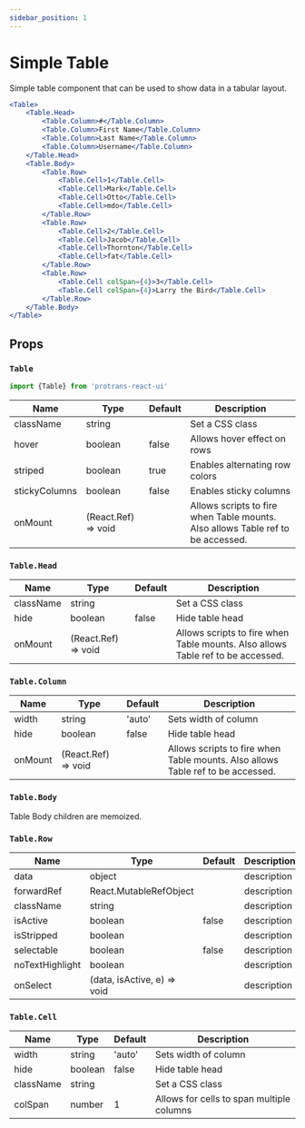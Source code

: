```yaml
---
sidebar_position: 1
---
```


# Simple Table

Simple table component that can be used to show data in a tabular layout.

```jsx
<Table>
    <Table.Head>
        <Table.Column>#</Table.Column>
        <Table.Column>First Name</Table.Column>
        <Table.Column>Last Name</Table.Column>
        <Table.Column>Username</Table.Column>
    </Table.Head>
    <Table.Body>
        <Table.Row>
            <Table.Cell>1</Table.Cell>
            <Table.Cell>Mark</Table.Cell>
            <Table.Cell>Otto</Table.Cell>
            <Table.Cell>mdo</Table.Cell>
        </Table.Row>
        <Table.Row>
            <Table.Cell>2</Table.Cell>
            <Table.Cell>Jacob</Table.Cell>
            <Table.Cell>Thornton</Table.Cell>
            <Table.Cell>fat</Table.Cell>
        </Table.Row>
        <Table.Row>
            <Table.Cell colSpan={4}>3</Table.Cell>
            <Table.Cell colSpan={4}>Larry the Bird</Table.Cell>
        </Table.Row>
    </Table.Body>
</Table>
```

## Props

### `Table`

```jsx
import {Table} from 'protrans-react-ui'
```

| Name | Type | Default | Description |
| ----------- | ----------- | ----------- | ----------- |
| className | string |  | Set a CSS class |
| hover | boolean | false | Allows hover effect on rows |
| striped | boolean | true | Enables alternating row colors |
| stickyColumns | boolean | false | Enables sticky columns |
| onMount | (React.Ref) => void |  | Allows scripts to fire when Table mounts. Also allows Table ref to be accessed. |

### `Table.Head`

| Name | Type | Default | Description |
| ----------- | ----------- | ----------- | ----------- |
| className | string |  | Set a CSS class |
| hide | boolean | false | Hide table head |
| onMount | (React.Ref) => void |  | Allows scripts to fire when Table mounts. Also allows Table ref to be accessed. |

### `Table.Column`

| Name | Type | Default | Description |
| ----------- | ----------- | ----------- | ----------- |
| width | string | 'auto' | Sets width of column |
| hide | boolean | false | Hide table head |
| onMount | (React.Ref) => void |  | Allows scripts to fire when Table mounts. Also allows Table ref to be accessed. |

### `Table.Body`

Table Body children are memoized.

### `Table.Row`

| Name | Type | Default | Description |
| ----------- | ----------- | ----------- | ----------- |
| data | object |  | description |
| forwardRef | React.MutableRefObject |  | description |
| className | string |  | description |
| isActive | boolean | false | description |
| isStripped | boolean | | description |
| selectable | boolean | false | description |
| noTextHighlight | boolean |  | description |
| onSelect | (data, isActive, e) => void |  | description |

### `Table.Cell`

| Name | Type | Default | Description |
| ----------- | ----------- | ----------- | ----------- |
| width | string | 'auto' | Sets width of column |
| hide | boolean | false | Hide table head |
| className | string |  | Set a CSS class |
| colSpan | number | 1 | Allows for cells to span multiple columns |
